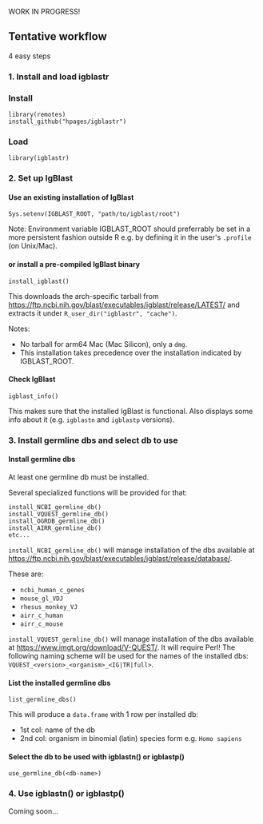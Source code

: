 WORK IN PROGRESS!


## Tentative workflow


4 easy steps



### 1. Install and load igblastr


### Install

    library(remotes)
    install_github("hpages/igblastr")


### Load

    library(igblastr)



### 2. Set up IgBlast


#### Use an existing installation of IgBlast

    Sys.setenv(IGBLAST_ROOT, "path/to/igblast/root")

Note: Environment variable IGBLAST\_ROOT should preferrably be set
in a more persistent fashion outside R e.g. by defining it in the
user's `.profile` (on Unix/Mac).


#### or install a pre-compiled IgBlast binary

    install_igblast()

This downloads the arch-specific tarball from
https://ftp.ncbi.nih.gov/blast/executables/igblast/release/LATEST/
and extracts it under `R_user_dir("igblastr", "cache")`.

Notes:
- No tarball for arm64 Mac (Mac Silicon), only a `dmg`.
- This installation takes precedence over the installation indicated
  by IGBLAST\_ROOT.


#### Check IgBlast

    igblast_info()

This makes sure that the installed IgBlast is functional. Also displays
some info about it (e.g. `igblastn` and `igblastp` versions).



### 3. Install germline dbs and select db to use


#### Install germline dbs

At least one germline db must be installed.

Several specialized functions will be provided for that:

    install_NCBI_germline_db()
    install_VQUEST_germline_db()
    install_OGRDB_germline_db()
    install_AIRR_germline_db()
    etc...

`install_NCBI_germline_db()` will manage installation of the dbs available
at https://ftp.ncbi.nih.gov/blast/executables/igblast/release/database/.

These are:
- `ncbi_human_c_genes`
- `mouse_gl_VDJ`
- `rhesus_monkey_VJ`
- `airr_c_human`
- `airr_c_mouse`

`install_VQUEST_germline_db()` will manage installation of the dbs available
at https://www.imgt.org/download/V-QUEST/. It will require Perl!
The following naming scheme will be used for the names of the installed dbs:
`VQUEST_<version>_<organism>_<IG|TR|full>`.


#### List the installed germline dbs

    list_germline_dbs()

This will produce a `data.frame` with 1 row per installed db:
- 1st col: name of the db
- 2nd col: organism in binomial (latin) species form e.g. `Homo sapiens`


#### Select the db to be used with igblastn() or igblastp()

    use_germline_db(<db-name>)



### 4. Use igblastn() or igblastp()


Coming soon...

